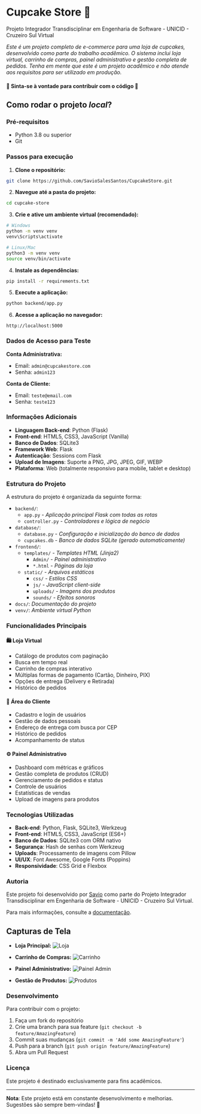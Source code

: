 # Cupcake Store 🧁

Projeto Integrador Transdisciplinar em Engenharia de Software - UNICID - Cruzeiro Sul Virtual

_Este é um projeto completo de e-commerce para uma loja de cupcakes, desenvolvido como parte do trabalho acadêmico. O sistema inclui loja virtual, carrinho de compras, painel administrativo e gestão completa de pedidos. Tenha em mente que este é um projeto acadêmico e não atende aos requisitos para ser utilizado em produção._

#### 🔧 Sinta-se à vontade para contribuir com o código 🔧

## Como rodar o projeto *local*?

### Pré-requisitos
- Python 3.8 ou superior
- Git

### Passos para execução

1. **Clone o repositório:**
~~~sh
git clone https://github.com/SavioSalesSantos/CupcakeStore.git
~~~

2. **Navegue até a pasta do projeto:**
~~~sh
cd cupcake-store
~~~

3. **Crie e ative um ambiente virtual (recomendado):**
~~~sh
# Windows
python -m venv venv
venv\Scripts\activate

# Linux/Mac
python3 -m venv venv
source venv/bin/activate
~~~

4. **Instale as dependências:**
~~~sh
pip install -r requirements.txt
~~~

5. **Execute a aplicação:**
~~~sh
python backend/app.py
~~~

6. **Acesse a aplicação no navegador:**
~~~
http://localhost:5000
~~~

### Dados de Acesso para Teste

**Conta Administrativa:**
- Email: `admin@cupcakestore.com`
- Senha: `admin123`

**Conta de Cliente:**
- Email: `teste@email.com`
- Senha: `teste123`

### Informações Adicionais

- **Linguagem Back-end**: Python (Flask)
- **Front-end**: HTML5, CSS3, JavaScript (Vanilla)
- **Banco de Dados**: SQLite3
- **Framework Web**: Flask
- **Autenticação**: Sessions com Flask
- **Upload de Imagens**: Suporte a PNG, JPG, JPEG, GIF, WEBP
- **Plataforma**: Web (totalmente responsivo para mobile, tablet e desktop)

### Estrutura do Projeto

A estrutura do projeto é organizada da seguinte forma:

- `backend/`: 
  - `app.py` - *Aplicação principal Flask com todas as rotas*
  - `controller.py` - *Controladores e lógica de negócio*
- `database/`: 
  - `database.py` - *Configuração e inicialização do banco de dados*
  - `cupcakes.db` - *Banco de dados SQLite (gerado automaticamente)*
- `frontend/`: 
  - `templates/` - *Templates HTML (Jinja2)*
    - `Admin/` - *Painel administrativo*
    - `*.html` - *Páginas da loja*
  - `static/` - *Arquivos estáticos*
    - `css/` - *Estilos CSS*
    - `js/` - *JavaScript client-side*
    - `uploads/` - *Imagens dos produtos*
    - `sounds/` - *Efeitos sonoros*
- `docs/`: *Documentação do projeto*
- `venv/`: *Ambiente virtual Python*

### Funcionalidades Principais

#### 🛍️ Loja Virtual
- Catálogo de produtos com paginação
- Busca em tempo real
- Carrinho de compras interativo
- Múltiplas formas de pagamento (Cartão, Dinheiro, PIX)
- Opções de entrega (Delivery e Retirada)
- Histórico de pedidos

#### 👤 Área do Cliente
- Cadastro e login de usuários
- Gestão de dados pessoais
- Endereço de entrega com busca por CEP
- Histórico de pedidos
- Acompanhamento de status

#### ⚙️ Painel Administrativo
- Dashboard com métricas e gráficos
- Gestão completa de produtos (CRUD)
- Gerenciamento de pedidos e status
- Controle de usuários
- Estatísticas de vendas
- Upload de imagens para produtos

### Tecnologias Utilizadas

- **Back-end**: Python, Flask, SQLite3, Werkzeug
- **Front-end**: HTML5, CSS3, JavaScript (ES6+)
- **Banco de Dados**: SQLite3 com ORM nativo
- **Segurança**: Hash de senhas com Werkzeug
- **Uploads**: Processamento de imagens com Pillow
- **UI/UX**: Font Awesome, Google Fonts (Poppins)
- **Responsividade**: CSS Grid e Flexbox

### Autoria

Este projeto foi desenvolvido por [Savio](https://github.com/SavioSalesSantos) como parte do Projeto Integrador Transdisciplinar em Engenharia de Software - UNICID - Cruzeiro Sul Virtual.

Para mais informações, consulte a [documentação](docs).

## Capturas de Tela

- **Loja Principal:**
  ![Loja](docs/loja.png)

- **Carrinho de Compras:**
  ![Carrinho](docs/carrinho.png)

- **Painel Administrativo:**
  ![Painel Admin](docs/admin-dashboard.png)

- **Gestão de Produtos:**
  ![Produtos](docs/admin-produtos.png)

### Desenvolvimento

Para contribuir com o projeto:

1. Faça um fork do repositório
2. Crie uma branch para sua feature (`git checkout -b feature/AmazingFeature`)
3. Commit suas mudanças (`git commit -m 'Add some AmazingFeature'`)
4. Push para a branch (`git push origin feature/AmazingFeature`)
5. Abra um Pull Request

### Licença

Este projeto é destinado exclusivamente para fins acadêmicos.

---

**Nota**: Este projeto está em constante desenvolvimento e melhorias. Sugestões são sempre bem-vindas! 🚀